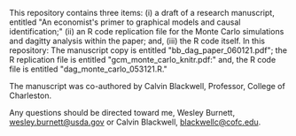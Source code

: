 This repository contains three items: (i) a draft of a research manuscript, entitled "An economist's primer to graphical models and causal identification;" (ii) an R code replication file for the Monte Carlo simulations and dagitty analysis within the paper; and, (iii) the R code itself. In this repository: The manuscript copy is entitled "bb_dag_paper_060121.pdf"; the R replication file is entitled "gcm_monte_carlo_knitr.pdf:" and, the R code file is entitled "dag_monte_carlo_053121.R." 

The manuscript was co-authored by Calvin Blackwell, Professor, College of Charleston.

Any questions should be directed toward me, Wesley Burnett, wesley.burnett@usda.gov or Calvin Blackwell, blackwellc@cofc.edu.
